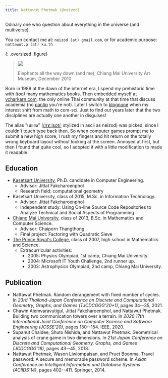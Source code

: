 ```yaml
---
title: Nattawut Phetmak (@neizod)
---
```


Odinary one who question about everything in the universe (and multiverse).

You can contact me at: `neizod (at) gmail.com`, or for academic purpose: `nattawut.p (at) ku.th`

{: .oversized .figure}
> ![](/images/neizod/with-paper-mache-elephant.jpg)
>
> Elephants all the way down (and me), Chiang Mai University Art Museum, December 2010

Born in 1989 at the dawn of the internet era, I spend my prehistoric time with *(too)* many mathematics books. Then embedded myself at [vcharkarn.com][], the only online Thai community at that time that discuss academia (no [pantip][] you're not). Later I switch to [blognone][] when my interest shift from math to com-sci. Just to find out years later that the two disciplines are actually one another in disguises!

The alias "เนยสด" ([/nɤːjsot/][ipa], stylized in ascii as neizod) was picked, since I couldn't touch type back then. So when computer games prompt me to submit a new high score, I rush my fingers and hit return on the totally wrong keyboard layout without looking at the screen. Annoyed at first, but then I found that quite cool, so I adopted it with a little modification to made it readable.


## Education

- [Kasetsart University][ku], Ph.D. candidate in Computer Engineering.
  - Advisor: Jittat Fakcharoenphol
  - Research field: computational geometry
- Kasetsart University, class of 2015, M.Sc. in Information Technology.
  - Advisor: Jittat Fakcharoenphol
  - Independent study: Using On-line Source Code Repositories to Analyze Technical and Social Aspects of Programming
- [Chiang Mai University][cmu], class of 2013, B.Sc. in Mathematics and Computer Science.
  - Advisor: Chaiporn Thangthong
  - Final project: Factoring with Quadratic Sieve
- [The Prince Royal's College][prc], class of 2007, high school in Mathematics and Science.
  - Extracurricular activities:
    - 2005: Physics Olympiad, 1st camp, Chiang Mai University.
    - 2004: Microsoft IT Youth Challenge, 2nd runner up.
    - 2003: Astrophysics Olympiad, 2nd camp, Chiang Mai University.


## Publication

- Nattawut Phetmak. Random derangement with fixed number of cycles.  In *23rd Thailand-Japan Conference on Discrete and Computational Geometry, Graphs, and Games (TJCDCGGG'20+1)*, pages 34--35, 2021.
- Chawin Aiemvaravutigul, Jittat Fakcharoenphol, and Nattawut Phetmak. Building two communication towers over a terrain. In *2020 17th International Joint Conference on Computer Science and Software Engineering (JCSSE'20)*, pages 150--154. IEEE, 2020.
- Supanut Chaidee, Shuto Nishida, and Nattawut Phetmak. Geometrical analysis of crane game in two dimensions.  In *21st Japan Conference on Discrete and Computational Geometry, Graphs, and Games (JCDCGGG'18)*, pages 43--45, 2018.
- Nattawut Phetmak, Wason Liwlompaisan, and Pruet Boonma. Travel password: A secure and memorable password scheme. In *Asian Conference on Intelligent Information and Database Systems (ACIIDS'14)*, pages 402--411. Springer, 2014.



[ipa]: //en.wikipedia.org/wiki/International_Phonetic_Alphabet

[vcharkarn.com]: //th.wikipedia.org/wiki/วิชาการ.คอม
[blognone]: //th.wikipedia.org/wiki/บล็อกนัน
[pantip]: //en.wikipedia.org/wiki/Pantip.com

[ku]: https://en.wikipedia.org/wiki/Kasetsart_University
[cmu]: //en.wikipedia.org/wiki/Chiang_Mai_University
[prc]: //en.wikipedia.org/wiki/Prince_Royal%27s_College

